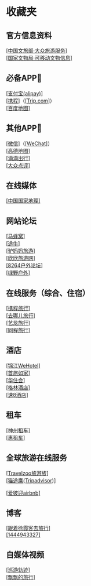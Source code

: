 # 收藏夹  
## 官方信息资料  
<a href="https://lyfw.mct.gov.cn/site/special/home" target="_blank">[中国文旅部·大众旅游服务]</a>  
<a href="http://www.ncha.gov.cn/col/col2267/index.html" target="_blank">[国家文物局·可移动文物信息]</a>  

## 必备APP📱  
<a href="https://render.alipay.com/p/yuyan/180020040001212700/" target="_blank">[支付宝(alipay)]</a>  
<a href="https://app.ctrip.com/app/" target="_blank">[携程]</a>（<a href="https://hk.trip.com/pages/appdownload" target="_blank">[Trip.com]</a>）  
<a href="https://map.baidu.com/" target="_blank">[百度地图]</a>  

## 其他APP📱  
<a href="https://weixin.qq.com/" target="_blank">[微信]</a>（<a href="https://www.wechat.com/" target="_blank">[WeChat]</a>）  
<a href="https://www.amap.com/" target="_blank">[高德地图]</a>  
<a href="https://www.didiglobal.com/download" target="_blank">[滴滴出行]</a>  
<a href="https://www.dianping.com/app/download" target="_blank">[大众点评]</a>  

## 在线媒体  
<a href="http://www.dili360.com/" target="_blank">[中国国家地理]</a>  

## 网站论坛  
<a href="https://www.mafengwo.cn/" target="_blank">[马蜂窝]</a>  
<a href="https://www.tuniu.com/" target="_blank">[途牛]</a>  
<a href="http://www.lvmama.com/" target="_blank">[驴妈妈旅游]</a>  
<a href="http://www.cncn.com/" target="_blank">[欣欣旅游网]</a>  
<a href="https://www.8264.com/" target="_blank">[8264户外论坛]</a>  
<a href="https://www.lvye.cn/" target="_blank">[绿野户外]</a>  

## 在线服务（综合、住宿）  
<a href="https://www.ctrip.com/" target="_blank">[携程旅行]</a>  
<a href="https://www.qunar.com/" target="_blank">[去哪儿旅行]</a>  
<a href="https://www.elong.com/" target="_blank">[艺龙旅行]</a>  
<a href="https://www.ly.com/" target="_blank">[同程旅行]</a>  

## 酒店  
<a href="https://hotel.bestwehotel.com/" target="_blank">[锦江WeHotel]</a>  
<a href="https://www.bthhotels.com/" target="_blank">[首旅如家]</a>  
<a href="https://www.hworld.com/" target="_blank">[华住会]</a>  
<a href="https://www.998.com/" target="_blank">[格林酒店]</a>  
<a href="http://www.super8.com.cn/" target="_blank">[速8酒店]</a>  

## 租车  
<a href="https://www.zuche.com/" target="_blank">[神州租车]</a>  
<a href="https://www.huizuche.com/" target="_blank">[惠租车]</a>  

## 全球旅游在线服务  
<a href="https://www.travelzoo.com/cn/" target="_blank">[Travelzoo旅游族]</a>  
<a href="https://www.tripadvisor.cn/" target="_blank">[猫途鹰(Tripadvisor)]</a>  

<a href="https://www.airbnb.cn/?locale=zh" target="_blank">[爱彼迎airbnb]</a>  

## 博客  
<a href="https://blog.sina.com.cn/u/1187981564" target="_blank">[跟着徐霞客去旅行]</a>  
<a href="https://blog.sina.com.cn/u/1444943327" target="_blank">[1444943327]</a>  

## 自媒体视频  
<a href="https://space.bilibili.com/437573432" target="_blank">[巡游轨迹]</a>  
<a href="https://space.bilibili.com/1880200225/video" target="_blank">[飘飘的旅行]</a>  